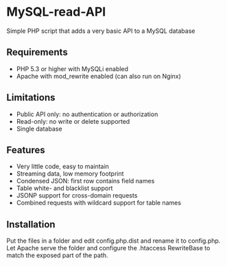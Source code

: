 # MySQL-read-API

Simple PHP script that adds a very basic API to a MySQL database

## Requirements

  - PHP 5.3 or higher with MySQLi enabled
  - Apache with mod_rewrite enabled (can also run on Nginx)

## Limitations

  - Public API only: no authentication or authorization
  - Read-only: no write or delete supported
  - Single database

## Features

  - Very little code, easy to maintain
  - Streaming data, low memory footprint
  - Condensed JSON: first row contains field names
  - Table white- and blacklist support
  - JSONP support for cross-domain requests
  - Combined requests with wildcard support for table names

## Installation

Put the files in a folder and edit config.php.dist and rename it to config.php. Let Apache serve the folder and configure the .htaccess RewriteBase to match the exposed part of the path.
